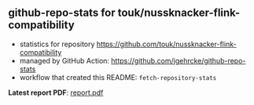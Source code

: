 ## github-repo-stats for touk/nussknacker-flink-compatibility

- statistics for repository https://github.com/touk/nussknacker-flink-compatibility
- managed by GitHub Action: https://github.com/jgehrcke/github-repo-stats
- workflow that created this README: `fetch-repository-stats`

**Latest report PDF**: [report.pdf](https://github.com/TouK/nussknacker-repo-stats/raw/github-repo-stats/touk/nussknacker-flink-compatibility/latest-report/report.pdf)

